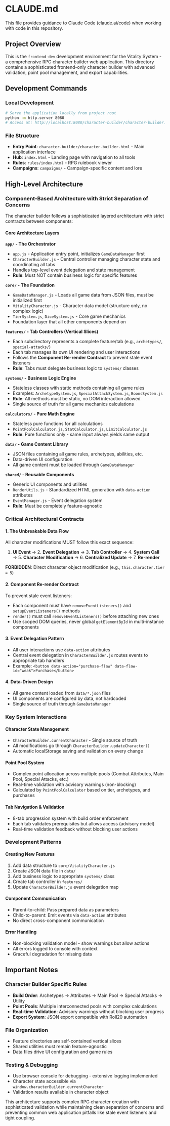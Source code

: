 # CLAUDE.md

This file provides guidance to Claude Code (claude.ai/code) when working with code in this repository.

## Project Overview

This is the `frontend-dev` development environment for the Vitality System - a comprehensive RPG character builder web application. This directory contains a sophisticated frontend-only character builder with advanced validation, point pool management, and export capabilities.

## Development Commands

### Local Development
```bash
# Serve the application locally from project root
python -m http.server 8080
# Access at: http://localhost:8080/character-builder/character-builder.html
```

### File Structure
- **Entry Point**: `character-builder/character-builder.html` - Main application interface
- **Hub**: `index.html` - Landing page with navigation to all tools
- **Rules**: `rules/index.html` - RPG rulebook viewer
- **Campaigns**: `campaigns/` - Campaign-specific content and lore

## High-Level Architecture

### Component-Based Architecture with Strict Separation of Concerns

The character builder follows a sophisticated layered architecture with strict contracts between components:

#### Core Architecture Layers

**`app/` - The Orchestrator**
- `app.js` - Application entry point, initializes `GameDataManager` first
- `CharacterBuilder.js` - Central controller managing character state and coordinating all tabs
- Handles top-level event delegation and state management
- **Rule**: Must NOT contain business logic for specific features

**`core/` - The Foundation**
- `GameDataManager.js` - Loads all game data from JSON files, must be initialized first
- `VitalityCharacter.js` - Character data model (structure only, no complex logic)
- `TierSystem.js`, `DiceSystem.js` - Core game mechanics
- Foundation layer that all other components depend on

**`features/` - Tab Controllers (Vertical Slices)**
- Each subdirectory represents a complete feature/tab (e.g., `archetypes/`, `special-attacks/`)
- Each tab manages its own UI rendering and user interactions
- Follows the **Component Re-render Contract** to prevent stale event listeners
- **Rule**: Tabs must delegate business logic to `systems/` classes

**`systems/` - Business Logic Engine**
- Stateless classes with static methods containing all game rules
- Examples: `ArchetypeSystem.js`, `SpecialAttackSystem.js`, `BoonsSystem.js`
- **Rule**: All methods must be static, no DOM interaction allowed
- Single source of truth for all game mechanics calculations

**`calculators/` - Pure Math Engine**
- Stateless pure functions for all calculations
- `PointPoolCalculator.js`, `StatCalculator.js`, `LimitCalculator.js`
- **Rule**: Pure functions only - same input always yields same output

**`data/` - Game Content Library**
- JSON files containing all game rules, archetypes, abilities, etc.
- Data-driven UI configuration
- All game content must be loaded through `GameDataManager`

**`shared/` - Reusable Components**
- Generic UI components and utilities
- `RenderUtils.js` - Standardized HTML generation with `data-action` attributes
- `EventManager.js` - Event delegation system
- **Rule**: Must be completely feature-agnostic

### Critical Architectural Contracts

#### 1. The Unbreakable Data Flow
All character modifications MUST follow this exact sequence:
1. **UI Event** → 2. **Event Delegation** → 3. **Tab Controller** → 4. **System Call** → 5. **Character Modification** → 6. **Centralized Update** → 7. **Re-render**

**FORBIDDEN**: Direct character object modification (e.g., `this.character.tier = 5`)

#### 2. Component Re-render Contract
To prevent stale event listeners:
- Each component must have `removeEventListeners()` and `setupEventListeners()` methods
- `render()` must call `removeEventListeners()` before attaching new ones
- Use scoped DOM queries, never global `getElementById` in multi-instance components

#### 3. Event Delegation Pattern
- All user interactions use `data-action` attributes
- Central event delegation in `CharacterBuilder.js` routes events to appropriate tab handlers
- Example: `<button data-action="purchase-flaw" data-flaw-id="weak">Purchase</button>`

#### 4. Data-Driven Design
- All game content loaded from `data/*.json` files
- UI components are configured by data, not hardcoded
- Single source of truth through `GameDataManager`

### Key System Interactions

#### Character State Management
- `CharacterBuilder.currentCharacter` - Single source of truth
- All modifications go through `CharacterBuilder.updateCharacter()`
- Automatic localStorage saving and validation on every change

#### Point Pool System
- Complex point allocation across multiple pools (Combat Attributes, Main Pool, Special Attacks, etc.)
- Real-time validation with advisory warnings (non-blocking)
- Calculated by `PointPoolCalculator` based on tier, archetypes, and purchases

#### Tab Navigation & Validation
- 8-tab progression system with build order enforcement
- Each tab validates prerequisites but allows access (advisory model)
- Real-time validation feedback without blocking user actions

### Development Patterns

#### Creating New Features
1. Add data structure to `core/VitalityCharacter.js`
2. Create JSON data file in `data/`
3. Add business logic to appropriate `systems/` class
4. Create tab controller in `features/`
5. Update `CharacterBuilder.js` event delegation map

#### Component Communication
- Parent-to-child: Pass prepared data as parameters
- Child-to-parent: Emit events via `data-action` attributes
- No direct cross-component communication

#### Error Handling
- Non-blocking validation model - show warnings but allow actions
- All errors logged to console with context
- Graceful degradation for missing data

## Important Notes

### Character Builder Specific Rules
- **Build Order**: Archetypes → Attributes → Main Pool → Special Attacks → Utility
- **Point Pools**: Multiple interconnected pools with complex calculations
- **Real-time Validation**: Advisory warnings without blocking user progress
- **Export System**: JSON export compatible with Roll20 automation

### File Organization
- Feature directories are self-contained vertical slices
- Shared utilities must remain feature-agnostic
- Data files drive UI configuration and game rules

### Testing & Debugging
- Use browser console for debugging - extensive logging implemented
- Character state accessible via `window.characterBuilder.currentCharacter`
- Validation results available in character object

This architecture supports complex RPG character creation with sophisticated validation while maintaining clean separation of concerns and preventing common web application pitfalls like stale event listeners and tight coupling.
